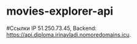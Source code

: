# movies-explorer-api

#Ссылки
IP 51.250.73.45,
Backend: https://api.diploma.irinavladi.nomoredomains.icu.
